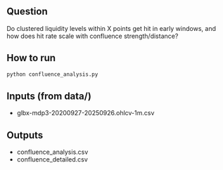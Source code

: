 ## Question
Do clustered liquidity levels within X points get hit in early windows, and how does hit rate scale with confluence strength/distance?

## How to run
```bash
python confluence_analysis.py
```

## Inputs (from data/)
- glbx-mdp3-20200927-20250926.ohlcv-1m.csv

## Outputs
- confluence_analysis.csv
- confluence_detailed.csv



